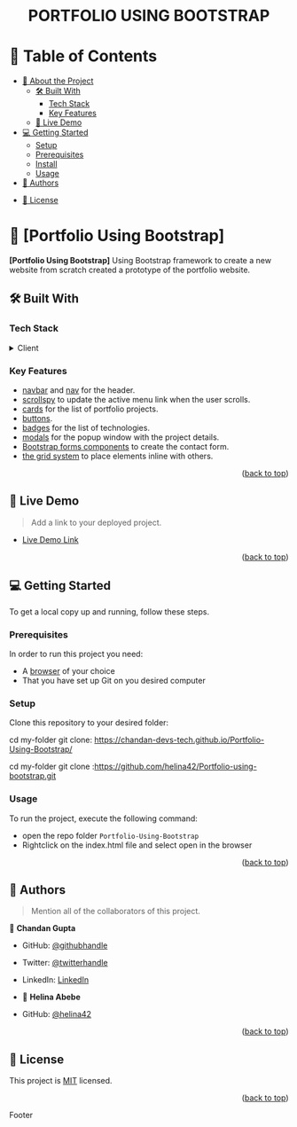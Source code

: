 <a name="readme-top"></a>

<div align="center">
  <br/>

  <h1><b>PORTFOLIO USING BOOTSTRAP</b></h1>

</div>

<!-- TABLE OF CONTENTS -->

# 📗 Table of Contents

- [📖 About the Project](#about-project)
  - [🛠 Built With](#built-with)
    - [Tech Stack](#tech-stack)
    - [Key Features](#key-features)
  - [🚀 Live Demo](#live-demo)
- [💻 Getting Started](#getting-started)
  - [Setup](#setup)
  - [Prerequisites](#prerequisites)
  - [Install](#install)
  - [Usage](#usage)
  <!-- - [Run tests](#run-tests) -->
  <!-- - [Deployment](#triangular_flag_on_post-deployment) -->
- [👥 Authors](#authors)
<!-- - [🔭 Future Features](#future-features) -->
<!-- - [🤝 Contributing](#contributing) -->
<!-- - [⭐️ Show your support](#support) -->
<!-- - [🙏 Acknowledgements](#acknowledgements) -->
<!-- - [❓ FAQ (OPTIONAL)](#faq) -->
- [📝 License](#license)

<!-- PROJECT DESCRIPTION -->

# 📖 [Portfolio Using Bootstrap] <a name="about-project"></a>


**[Portfolio Using Bootstrap]**  Using Bootstrap framework to create a new website from scratch created a prototype of the portfolio website.

## 🛠 Built With <a name="built-with"></a>

### Tech Stack <a name="tech-stack"></a>

<details>
  <summary>Client</summary>
  <ul>
    <li><a href="https://getbootstrap.com/docs/5.0/">Bootstrap</a></li>
    <li><a href="https://web.dev/learn/css/?gclid=EAIaIQobChMIsdaclZC9_AIViIjVCh2zoAV1EAAYASAAEgJf5PD_BwE">HTML and CSS</a></li>
  </ul>
</details>
</details>

<!-- Features -->

### Key Features <a name="key-features"></a>

- [navbar](https://getbootstrap.com/docs/5.0/components/navbar/) and [nav](https://getbootstrap.com/docs/5.0/components/navs-tabs/) for the header.
- [scrollspy](https://getbootstrap.com/docs/5.0/components/scrollspy/) to update the active menu link when the user scrolls.
- [cards](https://getbootstrap.com/docs/5.0/components/card/) for the list of portfolio projects.
- [buttons](https://getbootstrap.com/docs/5.0/components/buttons/).
- [badges](https://getbootstrap.com/docs/5.0/components/badge/) for the list of technologies.
- [modals](https://getbootstrap.com/docs/5.0/components/modal/) for the popup window with the project details.
- [Bootstrap forms components](https://getbootstrap.com/docs/5.0/forms/overview/) to create the contact form.
- [the grid system](https://getbootstrap.com/docs/5.0/layout/grid/) to place elements inline with others.


<p align="right">(<a href="#readme-top">back to top</a>)</p>

<!-- LIVE DEMO -->

## 🚀 Live Demo <a name="live-demo"></a>

> Add a link to your deployed project.
- [Live Demo Link]()

<p align="right">(<a href="#readme-top">back to top</a>)</p>

<!-- GETTING STARTED -->

## 💻 Getting Started <a name="getting-started"></a>

To get a local copy up and running, follow these steps.

### Prerequisites

In order to run this project you need:

- A [browser](https://www.google.com/search?q=what+is+a+browser&oq=what+is+a+browser&aqs=chrome..69i57.2748j0j1&sourceid=chrome&ie=UTF-8) of your choice
- That you have set up Git on you desired computer

### Setup

Clone this repository to your desired folder:

  cd my-folder
  git clone: https://chandan-devs-tech.github.io/Portfolio-Using-Bootstrap/
  
  cd my-folder
  git clone :https://github.com/helina42/Portfolio-using-bootstrap.git


### Usage

To run the project, execute the following command:

- open the repo folder `Portfolio-Using-Bootstrap`
- Rightclick on the index.html file and select open in the browser

<p align="right">(<a href="#readme-top">back to top</a>)</p>

<!-- AUTHORS -->

## 👥 Authors <a name="authors"></a>

> Mention all of the collaborators of this project.

👤 **Chandan Gupta**

- GitHub: [@githubhandle](https://github.com/Chandan-devs-tech)
- Twitter: [@twitterhandle](https://twitter.com/ChandanGuptaDev)
- LinkedIn: [LinkedIn](https://www.linkedin.com/in/chandangupta-devs/)

- 👤 **Helina Abebe**

- GitHub: [@helina42](https://github.com/helina42)


<p align="right">(<a href="#readme-top">back to top</a>)</p>

## 📝 License <a name="license"></a>

This project is [MIT](https://github.com/Chandan-devs-tech/Portfolio-Using-Bootstrap/blob/feature/using-bootstrap/MIT.md) licensed.

<p align="right">(<a href="#readme-top">back to top</a>)</p>
Footer
